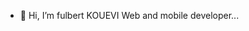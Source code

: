 - 👋 Hi, I’m fulbert KOUEVI Web and mobile developer... 

<!---
fulberdinho/fulberdinho is a ✨ special ✨ repository because its `README.md` (this file) appears on your GitHub profile.
You can click the Preview link to take a look at your changes.
--->
